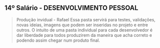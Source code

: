 ## 14º Salário - DESENVOLVIMENTO PESSOAL

> Produção invidual - Rafael
Essa pasta servirá para testes, validações, novas ideias, imagens que podem ser inseridas no projeto e entre outros. O intuito de uma pasta individual para cada desenvolvedor é dar liberdade para todos produzirem da maneira que acha correto e podendo assim chegar num produto final.